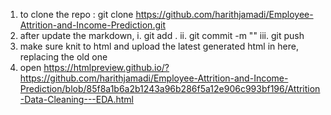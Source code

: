1. to clone the repo : git clone https://github.com/harithjamadi/Employee-Attrition-and-Income-Prediction.git
2. after update the markdown, 
  i. git add .
  ii. git commit -m "<put your changes here>"
  iii. git push
3. make sure knit to html and upload the latest generated html in here, replacing the old one
4. open https://htmlpreview.github.io/?https://github.com/harithjamadi/Employee-Attrition-and-Income-Prediction/blob/85f8a1b6a2b1243a96b286f5a12e906c993bf196/Attrition-Data-Cleaning---EDA.html
